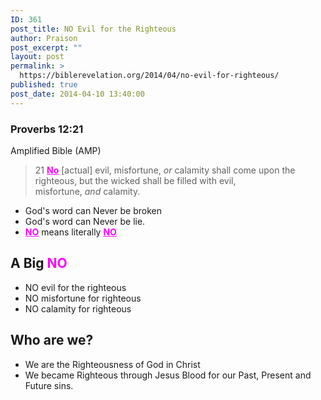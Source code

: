 ```yaml
---
ID: 361
post_title: NO Evil for the Righteous
author: Praison
post_excerpt: ""
layout: post
permalink: >
  https://biblerevelation.org/2014/04/no-evil-for-righteous/
published: true
post_date: 2014-04-10 13:40:00
---
```

<div>
<h3>Proverbs 12:21</h3>
Amplified Bible (AMP)

</div>
<div>
<blockquote>21 <span style="text-decoration: underline; color: #ff00ff;"><strong>No</strong></span> [actual] evil, misfortune, <i>or</i> calamity shall come upon the righteous, but the wicked shall be filled with evil, misfortune, <i>and</i> calamity.</blockquote>
<ul>
	<li>God's word can Never be broken</li>
	<li>God's word can Never be lie.</li>
	<li><span style="text-decoration: underline; color: #ff00ff;"><strong>NO</strong></span> means literally <span style="text-decoration: underline; color: #ff00ff;"><strong>NO</strong></span></li>
</ul>
<h2>A Big <span style="color: #ff00ff;">NO</span></h2>
<ul>
	<li>NO evil for the righteous</li>
	<li>NO misfortune for righteous</li>
	<li>NO calamity for righteous</li>
</ul>
<h2>Who are we?</h2>
<ul>
	<li>We are the Righteousness of God in Christ</li>
	<li>We became Righteous through Jesus Blood for our Past, Present and Future sins.</li>
</ul>
</div>